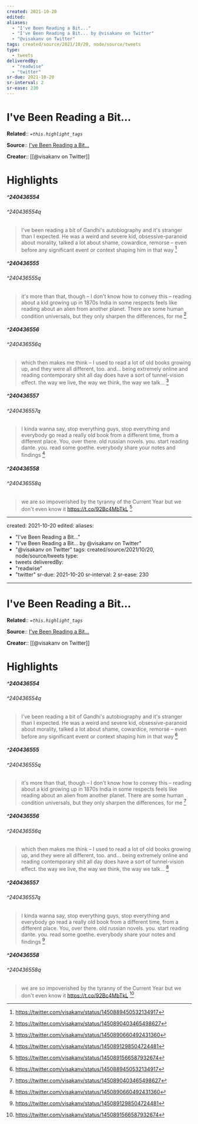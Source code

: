 ```yaml
---
created: 2021-10-20
edited:
aliases:
  - "I've Been Reading a Bit..."
  - "I've Been Reading a Bit... by @visakanv on Twitter"
  - "@visakanv on Twitter"
tags: created/source/2021/10/20, node/source/tweets
type: 
  - tweets
deliveredBy: 
  - "readwise"
  - "twitter"
sr-due: 2021-10-20
sr-interval: 2
sr-ease: 230
---
```

# I've Been Reading a Bit...

**Related**:: 
*`=this.highlight_tags`*

**Source**:: [I've Been Reading a Bit...](https://twitter.com/visakanv/status/1450889450532134917)

**Creator**:: [[@visakanv on Twitter]]

# Highlights
##### ^240436554

  


###### ^240436554q

> I've been reading a bit of Gandhi's autobiography and it's stranger than I expected. He was a weird and severe kid, obsessive-paranoid about morality, talked a lot about shame, cowardice, remorse – even before any significant event or context shaping him in that way 
  [^240436554]

[^240436554]: https://twitter.com/visakanv/status/1450889450532134917

##### ^240436555

  


###### ^240436555q

> it's more than that, though – I don't know how to convey this – reading about a kid growing up in 1870s India in some respects feels like reading about an alien from another planet. There are some human condition universals, but they only sharpen the differences, for me 
  [^240436555]

[^240436555]: https://twitter.com/visakanv/status/1450890403465498627

##### ^240436556

  


###### ^240436556q

> which then makes me think – I used to read a lot of old books growing up, and they were all different, too. and... being extremely online and reading contemporary shit all day does have a sort of tunnel-vision effect. the way we live, the way we think, the way we talk... 
  [^240436556]

[^240436556]: https://twitter.com/visakanv/status/1450890660492431360

##### ^240436557

  


###### ^240436557q

> I kinda wanna say, stop everything guys, stop everything and everybody go read a really old book from a different time, from a different place. You, over there. old russian novels. you. start reading dante. you. read some goethe. everybody share your notes and findings 
  [^240436557]

[^240436557]: https://twitter.com/visakanv/status/1450891298504724481

##### ^240436558

  


###### ^240436558q

> we are so impoverished by the tyranny of the Current Year but we don't even know it https://t.co/92Bc4MbTkL 
  [^240436558]

[^240436558]: https://twitter.com/visakanv/status/1450891566587932674

---
created: 2021-10-20
edited:
aliases:
  - "I've Been Reading a Bit..."
  - "I've Been Reading a Bit... by @visakanv on Twitter"
  - "@visakanv on Twitter"
tags: created/source/2021/10/20, node/source/tweets
type: 
  - tweets
deliveredBy: 
  - "readwise"
  - "twitter"
sr-due: 2021-10-20
sr-interval: 2
sr-ease: 230
---
# I've Been Reading a Bit...

**Related**:: 
*`=this.highlight_tags`*

**Source**:: [I've Been Reading a Bit...](https://twitter.com/visakanv/status/1450889450532134917)

**Creator**:: [[@visakanv on Twitter]]

# Highlights
##### ^240436554

  


###### ^240436554q

> I've been reading a bit of Gandhi's autobiography and it's stranger than I expected. He was a weird and severe kid, obsessive-paranoid about morality, talked a lot about shame, cowardice, remorse – even before any significant event or context shaping him in that way 
  [^240436554]

[^240436554]: https://twitter.com/visakanv/status/1450889450532134917

##### ^240436555

  


###### ^240436555q

> it's more than that, though – I don't know how to convey this – reading about a kid growing up in 1870s India in some respects feels like reading about an alien from another planet. There are some human condition universals, but they only sharpen the differences, for me 
  [^240436555]

[^240436555]: https://twitter.com/visakanv/status/1450890403465498627

##### ^240436556

  


###### ^240436556q

> which then makes me think – I used to read a lot of old books growing up, and they were all different, too. and... being extremely online and reading contemporary shit all day does have a sort of tunnel-vision effect. the way we live, the way we think, the way we talk... 
  [^240436556]

[^240436556]: https://twitter.com/visakanv/status/1450890660492431360

##### ^240436557

  


###### ^240436557q

> I kinda wanna say, stop everything guys, stop everything and everybody go read a really old book from a different time, from a different place. You, over there. old russian novels. you. start reading dante. you. read some goethe. everybody share your notes and findings 
  [^240436557]

[^240436557]: https://twitter.com/visakanv/status/1450891298504724481

##### ^240436558

  


###### ^240436558q

> we are so impoverished by the tyranny of the Current Year but we don't even know it https://t.co/92Bc4MbTkL 
  [^240436558]

[^240436558]: https://twitter.com/visakanv/status/1450891566587932674

